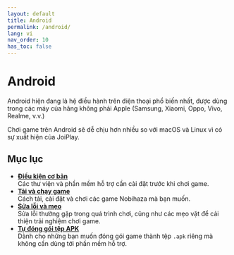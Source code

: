 ```yaml
---
layout: default
title: Android
permalink: /android/
lang: vi
nav_order: 10
has_toc: false
---
```


# Android

Android hiện đang là hệ điều hành trên điện thoại phổ biến nhất, được dùng trong các máy của hãng không phải Apple (Samsung, Xiaomi, Oppo, Vivo, Realme, v.v.)

Chơi game trên Android sẽ dễ chịu hơn nhiều so với macOS và Linux vì có sự xuất hiện của JoiPlay.

## Mục lục

* **[Điều kiện cơ bản](prerequisities)**<br>Các thư viện và phần mềm hỗ trợ cần cài đặt trước khi chơi game.
* **[Tải và chạy game](installation)**<br>Cách tải, cài đặt và chơi các game Nobihaza mà bạn muốn.
* **[Sửa lỗi và mẹo](troubleshooting)**<br>Sửa lỗi thường gặp trong quá trình chơi, cũng như các mẹo vặt để cải thiện trải nghiệm chơi game.
* **[Tự đóng gói tệp APK](package)**<br>Dành cho những bạn muốn đóng gói game thành tệp `.apk` riêng mà không cần dùng tới phần mềm hỗ trợ.